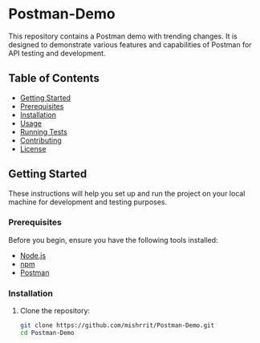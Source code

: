# Postman-Demo

This repository contains a Postman demo with trending changes. It is designed to demonstrate various features and capabilities of Postman for API testing and development.

## Table of Contents

- [Getting Started](#getting-started)
- [Prerequisites](#prerequisites)
- [Installation](#installation)
- [Usage](#usage)
- [Running Tests](#running-tests)
- [Contributing](#contributing)
- [License](#license)

## Getting Started

These instructions will help you set up and run the project on your local machine for development and testing purposes.

### Prerequisites

Before you begin, ensure you have the following tools installed:

- [Node.js](https://nodejs.org/)
- [npm](https://www.npmjs.com/)
- [Postman](https://www.postman.com/)

### Installation

1. Clone the repository:

   ```sh
   git clone https://github.com/mishrrit/Postman-Demo.git
   cd Postman-Demo
